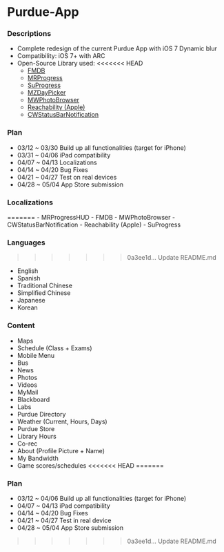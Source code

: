 Purdue-App
==========

### Descriptions
- Complete redesign of the current Purdue App with iOS 7 Dynamic blur
- Compatibility: iOS 7+ with ARC
- Open-Source Library used:
<<<<<<< HEAD
    - [FMDB](https://github.com/ccgus/fmdb)
    - [MRProgress](https://github.com/mrackwitz/MRProgress)
    - [SuProgress](https://github.com/MobileMakersAcademy/SuProgress)
    - [MZDayPicker](https://github.com/m1entus/MZDayPicker)
    - [MWPhotoBrowser](https://github.com/mwaterfall/MWPhotoBrowser)
    - [Reachability (Apple)](https://developer.apple.com/Library/ios/samplecode/Reachability/Reachability.zip)
    - [CWStatusBarNotification](https://github.com/cezarywojcik/CWStatusBarNotification)

### Plan
- 03/12 ~ 03/30 Build up all functionalities (target for iPhone)
- 03/31 ~ 04/06 iPad compatibility
- 04/07 ~ 04/13 Localizations
- 04/14 ~ 04/20 Bug Fixes
- 04/21 ~ 04/27 Test on real devices
- 04/28 ~ 05/04 App Store submission

### Localizations
=======
    - MRProgressHUD
    - FMDB
    - MWPhotoBrowser
    - CWStatusBarNotification
    - Reachability (Apple)
    - SuProgress

### Languages
>>>>>>> 0a3ee1d... Update README.md
- English
- Spanish
- Traditional Chinese
- Simplified Chinese
- Japanese
- Korean

### Content
- Maps
- Schedule (Class + Exams)
- Mobile Menu
- Bus
- News
- Photos
- Videos
- MyMail
- Blackboard
- Labs
- Purdue Directory
- Weather (Current, Hours, Days)
- Purdue Store
- Library Hours
- Co-rec
- About (Profile Picture + Name)
- My Bandwidth
- Game scores/schedules
<<<<<<< HEAD
=======

### Plan
- 03/12 ~ 04/06 Build up all functionalities (target for iPhone)
- 04/07 ~ 04/13 iPad compatibility
- 04/14 ~ 04/20 Bug Fixes
- 04/21 ~ 04/27 Test in real device
- 04/28 ~ 05/04 App Store submission
>>>>>>> 0a3ee1d... Update README.md

